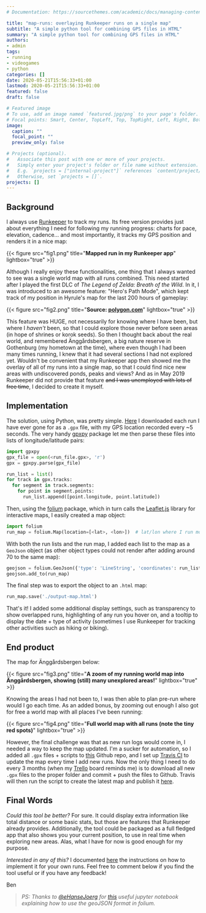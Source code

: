 ```yaml
---
# Documentation: https://sourcethemes.com/academic/docs/managing-content/

title: "map-runs: overlaying Runkeeper runs on a single map"
subtitle: "A simple python tool for combining GPS files in HTML"
summary: "A simple python tool for combining GPS files in HTML"
authors:
- admin
tags:
- running
- videogames
- python
categories: []
date: 2020-05-21T15:56:33+01:00
lastmod: 2020-05-21T15:56:33+01:00
featured: false
draft: false

# Featured image
# To use, add an image named `featured.jpg/png` to your page's folder.
# Focal points: Smart, Center, TopLeft, Top, TopRight, Left, Right, BottomLeft, Bottom, BottomRight.
image:
  caption: ""
  focal_point: ""
  preview_only: false

# Projects (optional).
#   Associate this post with one or more of your projects.
#   Simply enter your project's folder or file name without extension.
#   E.g. `projects = ["internal-project"]` references `content/project/deep-learning/index.md`.
#   Otherwise, set `projects = []`.
projects: []
---
```


## **Background**

I always use [Runkeeper](https://runkeeper.com/) to track my runs. Its free version provides just about everything I need for following my running progress: charts for pace, elevation, cadence... and most importantly, it tracks my GPS position and renders it in a nice map:

{{< figure src="fig1.png" title="**Mapped run in my Runkeeper app**" lightbox="true" >}}

Although I really enjoy these functionalities, one thing that I always wanted to see was a single world map with all runs combined. This need started after I played the first DLC of _The Legend of Zelda: Breath of the Wild_. In it, I was introduced to an awesome feature: "Hero's Path Mode", which kept track of my position in Hyrule's map for the last 200 hours of gameplay:

{{< figure src="fig2.png" title="**Source: [polygon.com](https://www.polygon.com/zelda-breath-of-the-wild-guide-walkthrough/2017/7/2/15906402/heros-path-controls-how-to-use-pause-rewind-fast-forward-scrub-playback)**" lightbox="true" >}}

This feature was HUGE, not necessarily for knowing where I have been, but where I _haven't_ been, so that I could explore those never before seen areas (in hope of shrines or korok seeds). So then I thought back about the real world, and remembered Änggårdsbergen, a big nature reserve in Gothenburg (my hometown at the time), where even though I had been many times running, I knew that it had several sections I had not explored yet. Wouldn't be convenient that my Runkeeper app then showed me the overlay of all of my runs into a single map, so that I could find nice new areas with undiscovered ponds, peaks and views? And as in May 2019 Runkeeper did not provide that feature ~~and I was unemployed with lots of free time~~, I decided to create it myself.

## **Implementation**

The solution, using Python, was pretty simple. [Here](https://runkeeper.com/exportData) I downloaded each run I have ever gone for as a `.gpx` file, with my GPS location recorded every ~5 seconds. The very handy [gpxpy](https://github.com/tkrajina/gpxpy) package let me then parse these files into lists of longitude/latitude pairs:

```python
import gpxpy
gpx_file = open(<run_file.gpx>, 'r')
gpx = gpxpy.parse(gpx_file)

run_list = list()
for track in gpx.tracks:
  for segment in track.segments:
    for point in segment.points:
      run_list.append([point.longitude, point.latitude])
```

Then, using the [folium](https://python-visualization.github.io/folium/) package, which in turn calls the [Leaflet.js](https://leafletjs.com/) library for interactive maps, I easily created a map object:

```python
import folium
run_map = folium.Map(location=[<lat>, <lon>])  # lat/lon where I run most often
```

With both the run lists and the run map, I added each list to the map as a `GeoJson` object (as other object types could not render after adding around 70 to the same map):

```python
geojson = folium.GeoJson({'type': 'LineString', 'coordinates': run_list})
geojson.add_to(run_map)
```

The final step was to export the object to an `.html` map:

```python
run_map.save('./output-map.html')
```

That's it! I added some additional display settings, such as transparency to show overlapped runs, highlighting of any run you hover on, and a tooltip to display the date + type of activity (sometimes I use Runkeeper for tracking other activities such as hiking or biking).

## **End product**

The map for Änggårdsbergen below:

{{< figure src="fig3.png" title="**A zoom of my running world map into Änggårdsbergen, showing (still) many unexplored areas!**" lightbox="true" >}}

Knowing the areas I had not been to, I was then able to plan pre-run where would I go each time. As an added bonus, by zooming out enough I also got for free a world map with all places I've been running:

{{< figure src="fig4.png" title="**Full world map with all runs (note the tiny red spots)**" lightbox="true" >}}

However, the final challenge was that as new run logs would come in, I needed a way to keep the map updated. I'm a sucker for automation, so I added all `.gpx` files + scripts to [this](https://github.com/BenjaSanchez/map-runs) Github repo, and I set up [Travis CI](https://travis-ci.org/) to update the map every time I add new runs. Now the only thing I need to do every 3 months (when my [Trello](https://trello.com/) board reminds me) is to download all new `.gpx` files to the proper folder and commit + push the files to Github. Travis will then run the script to create the latest map and publish it [here](https://benjasanchez.github.io/map-runs/output-map.html).

## **Final Words**

_Could this tool be better?_ For sure. It could display extra information like total distance or some basic stats, but those are features that Runkeeper already provides. Additionally, the tool could be packaged as a full fledged app that also shows you your current position, to use in real time when exploring new areas. Alas, what I have for now is good enough for my purpose.

_Interested in any of this?_ I documented [here](https://benjasanchez.github.io/map-runs/) the instructions on how to implement it for your own runs. Feel free to comment below if you find the tool useful or if you have any feedback!

Ben

> _PS: Thanks to [@eHanseJoerg](https://github.com/eHanseJoerg) for [this](https://nbviewer.jupyter.org/github/eHanseJoerg/folium/blob/master/examples/Highlight_Function.ipynb) useful jupyter notebook explaining how to use the geoJSON format in folium._
